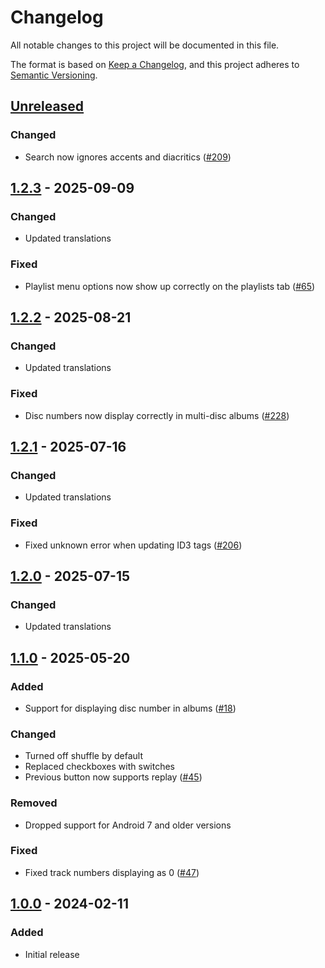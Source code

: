 # Changelog
All notable changes to this project will be documented in this file.

The format is based on [Keep a Changelog](https://keepachangelog.com/en/1.1.0/),
and this project adheres to [Semantic Versioning](https://semver.org/spec/v2.0.0.html).

## [Unreleased]
### Changed
- Search now ignores accents and diacritics ([#209])

## [1.2.3] - 2025-09-09
### Changed
- Updated translations

### Fixed
- Playlist menu options now show up correctly on the playlists tab ([#65])

## [1.2.2] - 2025-08-21
### Changed
- Updated translations

### Fixed
- Disc numbers now display correctly in multi-disc albums ([#228])

## [1.2.1] - 2025-07-16
### Changed
- Updated translations

### Fixed
- Fixed unknown error when updating ID3 tags ([#206])

## [1.2.0] - 2025-07-15
### Changed
- Updated translations

## [1.1.0] - 2025-05-20
### Added
- Support for displaying disc number in albums ([#18])

### Changed
- Turned off shuffle by default
- Replaced checkboxes with switches
- Previous button now supports replay ([#45])

### Removed
- Dropped support for Android 7 and older versions

### Fixed
- Fixed track numbers displaying as 0 ([#47])

## [1.0.0] - 2024-02-11
### Added
- Initial release

[#18]: https://github.com/FossifyOrg/Music-Player/issues/18
[#45]: https://github.com/FossifyOrg/Music-Player/issues/45
[#47]: https://github.com/FossifyOrg/Music-Player/issues/47
[#65]: https://github.com/FossifyOrg/Music-Player/issues/65
[#206]: https://github.com/FossifyOrg/Music-Player/issues/206
[#228]: https://github.com/FossifyOrg/Music-Player/issues/228
[#209]: https://github.com/FossifyOrg/Music-Player/issues/209

[Unreleased]: https://github.com/FossifyOrg/Music-Player/compare/1.2.3...HEAD
[1.2.3]: https://github.com/FossifyOrg/Music-Player/compare/1.2.2...1.2.3
[1.2.2]: https://github.com/FossifyOrg/Music-Player/compare/1.2.1...1.2.2
[1.2.1]: https://github.com/FossifyOrg/Music-Player/compare/1.2.0...1.2.1
[1.2.0]: https://github.com/FossifyOrg/Music-Player/compare/1.1.0...1.2.0
[1.1.0]: https://github.com/FossifyOrg/Music-Player/compare/1.0.0...1.1.0
[1.0.0]: https://github.com/FossifyOrg/Music-Player/releases/tag/1.0.0
